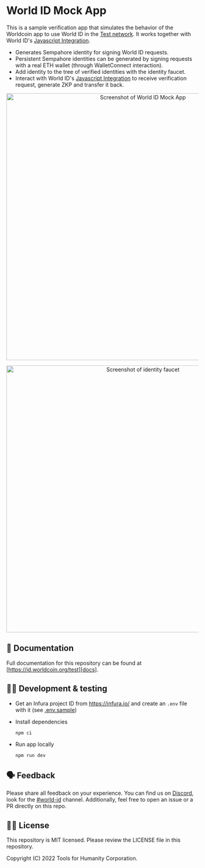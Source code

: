 # World ID Mock App

This is a sample verification app that simulates the behavior of the Worldcoin app to use World ID in the [Test network](https://id.worldcoin.org/test). It works together with World ID's [Javascript Integration](https://id.worldcoin.org/docs/js).

- Generates Sempahore identity for signing World ID requests.
- Persistent Sempahore identities can be generated by signing requests with a real ETH wallet (through WalletConnect interaction).
- Add identity to the tree of verified identities with the identity faucet.
- Interact with World ID's [Javascript Integration](https://id.worldcoin.org/docs/js) to receive verification request, generate ZKP and transfer it back.

<p align="center">
<img src="world-id-mock-app-screenshot-1.png" alt="Screenshot of World ID Mock App" width="700" />
</p>

<p align="center">
<img src="world-id-mock-app-screenshot-2.png" alt="Screenshot of identity faucet" width="700" />
</p>

## 📄 Documentation

Full documentation for this repository can be found at [https://id.worldcoin.org/test][docs].

## 🧑‍💻 Development & testing

- Get an Infura project ID from https://infura.io/ and create an `.env` file with it (see [.env.sample](./.env.sample))

- Install dependencies

  ```bash
  npm ci
  ```

- Run app locally

  ```bash
  npm run dev
  ```

## 🗣 Feedback

Please share all feedback on your experience. You can find us on [Discord](https://discord.gg/worldcoin), look for the [#world-id](https://discord.com/channels/956750052771127337/968523914638688306) channel. Additionally, feel free to open an issue or a PR directly on this repo.

## 🧑‍⚖️ License

This repository is MIT licensed. Please review the LICENSE file in this repository.

Copyright (C) 2022 Tools for Humanity Corporation.

[docs]: https://id.worldcoin.org/docs/test
